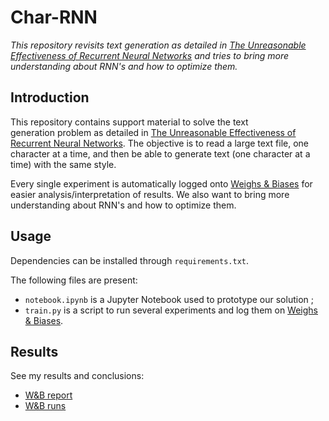 # Char-RNN

*This repository revisits text generation as detailed in [The Unreasonable Effectiveness of Recurrent Neural Networks](http://karpathy.github.io/2015/05/21/rnn-effectiveness/) and tries to bring more understanding about RNN's and how to optimize them.*

## Introduction

This repository contains support material to solve the text generation problem as detailed in [The Unreasonable Effectiveness of Recurrent Neural Networks](http://karpathy.github.io/2015/05/21/rnn-effectiveness/). The objective is to read a large text file, one character at a time, and then be able to generate text (one character at a time) with the same style.

Every single experiment is automatically logged onto [Weighs & Biases](https://www.wandb.com/) for easier analysis/interpretation of results. We also want to bring more understanding about RNN's and how to optimize them.

## Usage

Dependencies can be installed through `requirements.txt`.

The following files are present:

- `notebook.ipynb` is a Jupyter Notebook used to prototype our solution ;
- `train.py` is a script to run several experiments and log them on [Weighs & Biases](https://www.wandb.com/).

## Results

See my results and conclusions:

- [W&B report](https://beta.wandb.ai/borisd13/char-RNN/reports?view=borisd13%2FReport)
- [W&B runs](https://beta.wandb.ai/borisd13/char-RNN?workspace=user-borisd13and)
